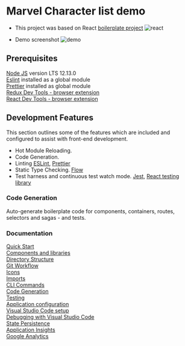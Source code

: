 # Marvel Character list demo

* This project was based on React [boilerplate project](git://github.com/react-boilerplate/react-boilerplate.git)
 ![react ](https://media-exp1.licdn.com/dms/image/C5612AQE5Zu5Ms_ZDrA/article-inline_image-shrink_1500_2232/0/1540565846071?e=1626307200&v=beta&t=LMsC5Kp_mjPJJGPa_PN1x0aIvkRY1YDBtu9w-OmVa2o)

* Demo screenshot
  ![demo](https://github.com/guidebee/marvel/blob/master/images/marvel.gif)
## Prerequisites

[Node JS](https://nodejs.org) version LTS 12.13.0  
[Eslint](https://eslint.org) installed as a global module  
[Prettier](https://github.com/prettier/prettier) installed as global module  
[Redux Dev Tools - browser extension](https://chrome.google.com/webstore/detail/redux-devtools/lmhkpmbekcpmknklioeibfkpmmfibljd?hl=en)  
[React Dev Tools - browser extension](https://chrome.google.com/webstore/detail/react-developer-tools/fmkadmapgofadopljbjfkapdkoienihi?hl=en)

## Development Features

This section outlines some of the features which are included and configured to assist with front-end development.

* Hot Module Reloading.
* Code Generation.
* Linting [ESLint](https://eslint.org/), [Prettier](https://github.com/prettier/prettier)
* Static Type Checking. [Flow](https://flow.org/en/)
* Test harness and continuous test watch mode. [Jest](https://jestjs.io/), [React testing library](https://github.com/testing-library/react-testing-library)

### Code Generation

Auto-generate boilerplate code for components, containers, routes, selectors and sagas - and tests.

### Documentation

[Quick Start](documentation/quick-start.md)  
[Components and libraries](documentation/components.md)  
[Directory Structure](documentation/structure.md)  
[Git Workflow](documentation/git-flow.md)  
[Icons](documentation/icons.md)  
[Imports](documentation/imports.md)  
[CLI Commands](documentation/commands.md)  
[Code Generation](documentation/scaffolding.md)  
[Testing](documentation/Testing.md)  
[Application configuration](documentation/configuration.md)  
[Visual Studio Code setup](documentation/vscode.md)  
[Debugging with Visual Studio Code](documentation/debugging.md)  
[State Persistence](documentation/persistence.md)  
[Application Insights](documentation/appinsights.md)  
[Google Analytics](documentation/googleanalytics.md)
